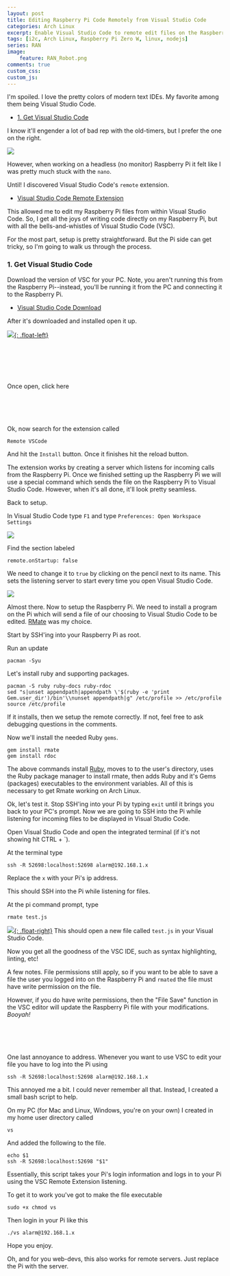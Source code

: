 ```yaml
---
layout: post
title: Editing Raspberry Pi Code Remotely from Visual Studio Code 
categories: Arch Linux
excerpt: Enable Visual Studio Code to remote edit files on the Raspberry Pi
tags: [i2c, Arch Linux, Raspberry Pi Zero W, linux, nodejs]
series: RAN
image: 
    feature: RAN_Robot.png
comments: true
custom_css:
custom_js: 
---
```


I'm spoiled.  I love the pretty colors of modern text IDEs.  My favorite among them being Visual Studio Code.

- [1. Get Visual Studio Code](#1-get-visual-studio-code)

I know it'll engender a lot of bad rep with the old-timers, but I prefer the one on the right.

[![](../images/nano_vs_vsc.png)](../images/nano_vs_vsc.png)

However, when working on a headless (no monitor) Raspberry Pi it felt like I was pretty much stuck with the `nano`.  

Until! I discovered Visual Studio Code's `remote` extension.

* [Visual Studio Code Remote Extension](https://github.com/rafaelmaiolla/remote-vscode)

This allowed me to edit my Raspberry Pi files from within Visual Studio Code.  So, I get all the joys of writing code directly on my Raspberry Pi, but with all the bells-and-whistles of Visual Studio Code (VSC).

For the most part, setup is pretty straightforward.  But the Pi side can get tricky, so I'm going to walk us through the process.

### 1. Get Visual Studio Code

Download the version of VSC for your PC.  Note, you aren't running this from the Raspberry Pi--instead, you'll be running it from the PC and connecting it to the Raspberry Pi. 

* [Visual Studio Code Download](https://code.visualstudio.com/download)

After it's downloaded and installed open it up.


[![](../images/vsc-ext-btn.png){: .float-left}](../images/vsc-ext-btn.png)
<br/>
<br/>
<br/>
<br/>
<br/>
<br/>
<br/>
Once open, click here
<br/>
<br/>
<br/>
<br/>
<br/>

<div style="clear: both;"></div>
Ok, now search for the extension called

```
Remote VSCode
```

And hit the `Install` button.  Once it finishes hit the reload button.

The extension works by creating a server which listens for incoming calls from the Raspberry Pi.  Once we finished setting up the Raspberry Pi we will use a special command which sends the file on the Raspberry Pi to Visual Studio Code.  However, when it's all done, it'll look pretty seamless.

Back to setup.

In Visual Studio Code type `F1` and type `Preferences: Open Workspace Settings`

[![](../images/vsc_preferences.png)](../images/vsc_preferences.png)

Find the section labeled
```
remote.onStartup: false
```

We need to change it to `true` by clicking on the pencil next to its name.  This sets the listening server to start every time you open Visual Studio Code.

[![](../images/vsc_start_server.png)](../images/vsc_start_server.png)

Almost there.  Now to setup the Raspberry Pi.  We need to install a program on the Pi which will send a file of our choosing to Visual Studio Code to be edited.  [RMate](https://github.com/textmate/rmate) was my choice.

Start by SSH'ing into your Raspberry Pi as root.

Run an update
```
pacman -Syu
```

Let's install ruby and supporting packages.
```
pacman -S ruby ruby-docs ruby-rdoc
sed "s|unset appendpath|appendpath \'$(ruby -e 'print Gem.user_dir')/bin'\\nunset appendpath|g" /etc/profile >> /etc/profile
source /etc/profile
```
If it installs, then we setup the remote correctly.  If not, feel free to ask debugging questions in the comments.

Now we'll install the needed Ruby `gems`.
```
gem install rmate
gem install rdoc
```
The above commands install [Ruby](https://www.ruby-lang.org/en/), moves to to the user's directory, uses the Ruby package manager to install rmate, then adds Ruby and it's Gems (packages) executables to the environment variables.  All of this is necessary to get Rmate working on Arch Linux.

Ok, let's test it.  Stop SSH'ing into your Pi by typing `exit` until it brings you back to your PC's prompt.  Now we are going to SSH into the Pi while listening for incoming files to be displayed in Visual Studio Code.

Open Visual Studio Code and open the integrated terminal (if it's not showing hit CTRL + `).

At the terminal type
```
ssh -R 52698:localhost:52698 alarm@192.168.1.x
```
Replace the `x` with your Pi's ip address.

This should SSH into the Pi while listening for files.

At the pi command prompt, type
```
rmate test.js
```
[![](../images/rmate_new_file.png){: .float-right}](../images/rmate_new_file.png)
This should open a new file called `test.js` in your Visual Studio Code.

Now you get all the goodness of the VSC IDE, such as syntax highlighting, linting, etc!

A few notes.  File permissions still apply, so if you want to be able to save a file the user you logged into on the Raspberry Pi and `rmated` the file must have write permission on the file.

However, if you do have write permissions, then the "File Save" function in the VSC editor will update the Raspberry Pi file with your modifications.  _Booyah!_
<br/>
<br/>
<br/>
<br/>
<br/>
<div style="clear: both;"></div>

One last annoyance to address.  Whenever you want to use VSC to edit your file you have to log into the Pi using
```
ssh -R 52698:localhost:52698 alarm@192.168.1.x
```
This annoyed me a bit.  I could never remember all that.  Instead, I created a small bash script to help.

On my PC (for Mac and Linux, Windows, you're on your own) I created in my home user directory called
```
vs
```
And added the following to the file.
```
echo $1
ssh -R 52698:localhost:52698 "$1"
```

Essentially, this script takes your Pi's login information and logs in to your Pi using the VSC Remote Extension listening.

To get it to work you've got to make the file executable
```
sudo +x chmod vs
```

Then login in your Pi like this
```
./vs alarm@192.168.1.x
```
Hope you enjoy.

Oh, and for you web-devs, this also works for remote servers.  Just replace the Pi with the server.